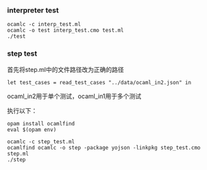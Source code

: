 ### interpreter test

```shell
ocamlc -c interp_test.ml
ocamlc -o test interp_test.cmo test.ml
./test
```





### step test

首先将step.ml中的文件路径改为正确的路径

```
let test_cases = read_test_cases "../data/ocaml_in2.json" in
```

ocaml_in2用于单个测试，ocaml_in1用于多个测试

执行以下：

```
opam install ocamlfind
eval $(opam env)

ocamlc -c step_test.ml
ocamlfind ocamlc -o step -package yojson -linkpkg step_test.cmo step.ml
./step
```



